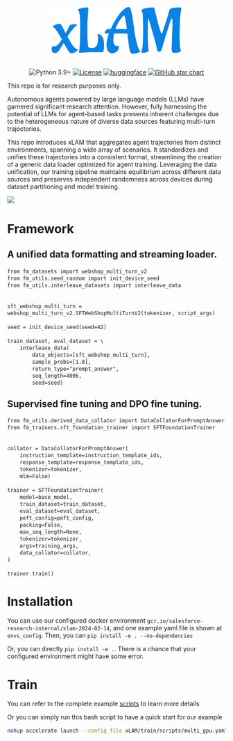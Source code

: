 <div align="center">
  <a href="https://github.com/SalesforceAIResearch/xLAM/tree/main"><img width="300px" height="auto" src="./images/xlam-no-background.png"></a>
</div>

<br/>


<div align="center">

  <!-- [![Release Notes](https://img.shields.io/github/release/SalesforceAIResearch/xLAM)](https://github.com/SalesforceAIResearch/xLAM/releases) -->
  ![Python 3.9+](https://img.shields.io/badge/Python-3.9%2B-brightgreen.svg)
  [![License](https://img.shields.io/badge/License-Apache-green.svg)]()
   [![huggingface](https://img.shields.io/badge/%F0%9F%A4%97-Models-yellow)](https://huggingface.co/collections/Salesforce/xlam-models-65f00e2a0a63bbcd1c2dade4)
 [![GitHub star chart](https://img.shields.io/github/stars/SalesforceAIResearch/xLAM?style=social)](https://star-history.com/#SalesforceAIResearch/xLAM)

</div>

This repo is for research purposes only.


Autonomous agents powered by large language models (LLMs) have garnered significant research attention. However, fully harnessing the potential of LLMs for
agent-based tasks presents inherent challenges due to the heterogeneous nature of
diverse data sources featuring multi-turn trajectories. 

This repo introduces xLAM that aggregates agent trajectories from distinct environments, spanning a wide
array of scenarios. It standardizes and unifies these trajectories into
a consistent format, streamlining the creation of a generic data loader optimized
for agent training. Leveraging the data unification, our training pipeline maintains
equilibrium across different data sources and preserves independent randomness
across devices during dataset partitioning and model training. 

<img width="600" src="https://github.com/MetaMind/tianlan-scratchpad/assets/31748898/723f34ba-6581-4973-8fae-1411a7a53cf0">

# Framework

## A unified data formatting and streaming loader. 

```
from fm_datasets import webshop_multi_turn_v2
from fm_utils.seed_random import init_device_seed
from fm_utils.interleave_datasets import interleave_data


sft_webshop_multi_turn = webshop_multi_turn_v2.SFTWebShopMultiTurnV2(tokenizer, script_args)

seed = init_device_seed(seed=42)

train_dataset, eval_dataset = \
    interleave_data(
        data_objects=[sft_webshop_multi_turn],
        sample_probs=[1.0],
        return_type="prompt_answer",
        seq_length=4096,
        seed=seed)
```


## Supervised fine tuning and DPO fine tuning. 

```
from fm_utils.derived_data_collator import DataCollatorForPromptAnswer
from fm_trainers.sft_foundation_trainer import SFTFoundationTrainer


collator = DataCollatorForPromptAnswer(
    instruction_template=instruction_template_ids,
    response_template=response_template_ids,
    tokenizer=tokenizer,
    mlm=False)

trainer = SFTFoundationTrainer(
    model=base_model,
    train_dataset=train_dataset,
    eval_dataset=eval_dataset,
    peft_config=peft_config,
    packing=False,
    max_seq_length=None,
    tokenizer=tokenizer,
    args=training_args,
    data_collator=collator,
)

trainer.train()
```

# Installation
You can use our configured docker environment `gcr.io/salesforce-research-internal/xlam-2024-02-14`, and one example yaml file is shown at `envs_config`.
Then, you can `pip install -e . --no-dependencies`

Or, you can directly `pip install -e .`. There is a chance that your configured environment might have some error.

# Train

You can refer to the complete example [scripts](https://github.com/SalesforceAIResearch/xLAM/tree/main/xLAM/train/scripts) to learn more details

Or you can simply run this bash script to have a quick start for our example
```bash
nohup accelerate launch --config_file xLAM/train/scripts/multi_gpu.yaml xLAM/train/scripts/sft_mixtral8X7B_accelerator.py --model_name mistralai/Mixtral-8x7B-Instruct-v0.1 --seq_length 4096 --run_name sft_mixtral8X7B_v2_02072024 --output_dir {path} > sft_mixtral8X7B_v2_02072024.nohup 2>&1 &
```
